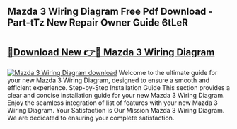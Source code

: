 ## Mazda 3 Wiring Diagram Free Pdf Download - Part-tTz New Repair Owner Guide 6tLeR

# <h2><a href="http://dfohty.blite.top/?on=Mazda+3+Wiring+Diagram">🔗Download New 👉🔴 Mazda 3 Wiring Diagram</a></h2>

[![Mazda 3 Wiring Diagram download](https://i.imgur.com/lujVjoI.png)](http://dfohty.blite.top/?on=Mazda+3+Wiring+Diagram)
Welcome to the ultimate guide for your new Mazda 3 Wiring Diagram, designed to ensure a smooth and efficient experience. Step-by-Step Installation Guide This section provides a clear and concise installation guide for your new Mazda 3 Wiring Diagram. Enjoy the seamless integration of list of features with your new Mazda 3 Wiring Diagram. Your Satisfaction is Our Mission Mazda 3 Wiring Diagram. We are dedicated to ensuring your complete satisfaction.
